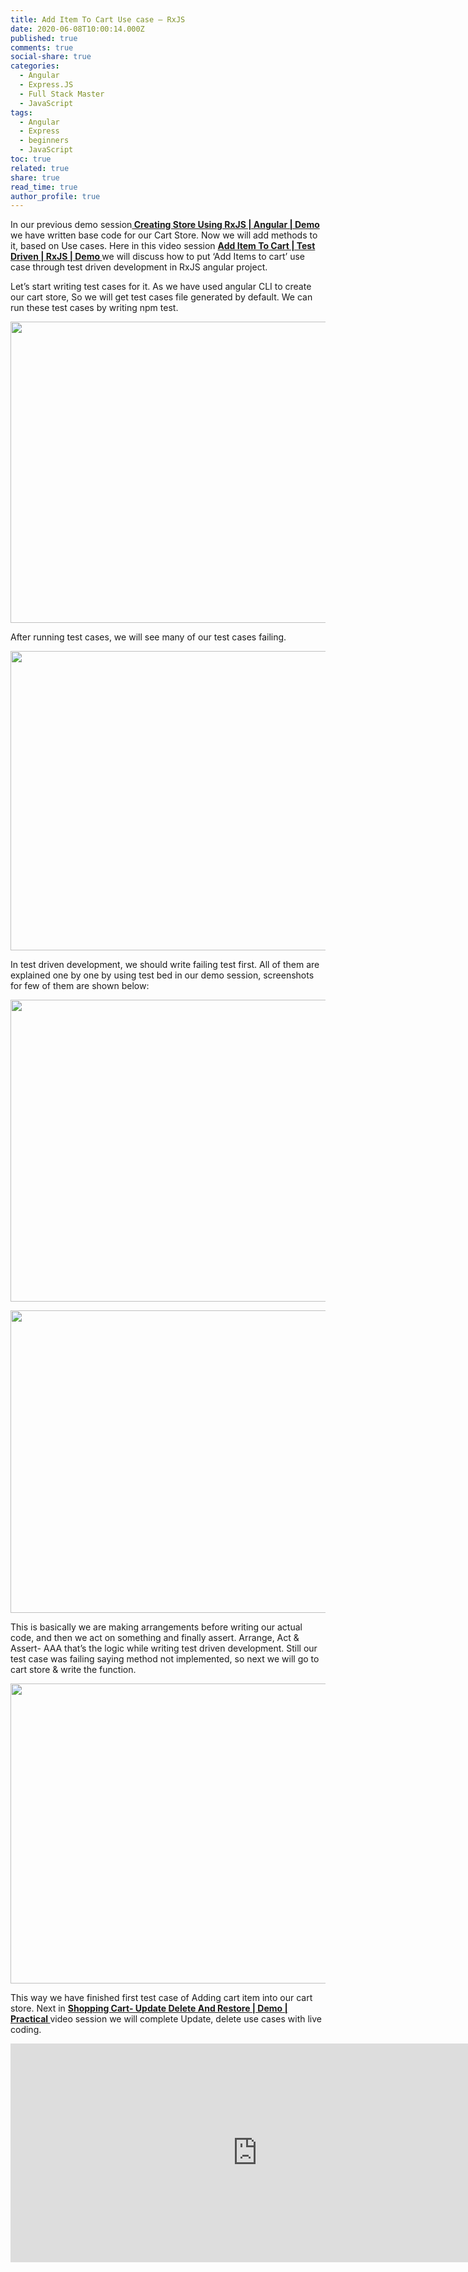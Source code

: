 ```yaml
---
title: Add Item To Cart Use case – RxJS
date: 2020-06-08T10:00:14.000Z
published: true
comments: true
social-share: true
categories:
  - Angular
  - Express.JS
  - Full Stack Master
  - JavaScript
tags:
  - Angular
  - Express
  - beginners
  - JavaScript
toc: true
related: true
share: true
read_time: true
author_profile: true
---
```


<p>In our previous demo session<a href="https://www.youtube.com/watch?v=mzBa4zJIzRc&amp;list=PLZed_adPqIJrl9pwlERGhU-RCNOtKqvyD&amp;index=74&amp;t=0s" target="_blank" rel="noopener noreferrer"><strong> Creating Store Using RxJS | Angular | Demo</strong></a> we have written base code for our Cart Store. Now we will add methods to it, based on Use cases. Here in this video session <a href="https://www.youtube.com/watch?v=wYwY3yxsWuM&amp;list=PLZed_adPqIJrl9pwlERGhU-RCNOtKqvyD&amp;index=74" target="_blank" rel="noopener noreferrer"><strong>Add Item To Cart | Test Driven | RxJS | Demo </strong></a>we will discuss how to put ‘Add Items to cart’ use case through test driven development in RxJS angular project.</p>
<p>Let’s start writing test cases for it. As we have used angular CLI to create our cart store, So we will get test cases file generated by default. We can run these test cases by writing npm test.</p>
<p><img class="alignnone size-full wp-image-3364" src="{{ site.baseurl }}/assets/2020/06/AI.1.png" alt="" width="857" height="482" /></p>
<p>After running test cases, we will see many of our test cases failing.</p>
<p><img class="alignnone size-full wp-image-3363" src="{{ site.baseurl }}/assets/2020/06/AI.2.png" alt="" width="854" height="479" /></p>
<p>In test driven development, we should write failing test first. All of them are explained one by one by using test bed in our demo session, screenshots for few of them are shown below:</p>
<p><img class="alignnone size-full wp-image-3362" src="{{ site.baseurl }}/assets/2020/06/AI.3.png" alt="" width="854" height="483" /></p>
<p><img class="alignnone size-full wp-image-3366" src="{{ site.baseurl }}/assets/2020/06/AI.3.1.png" alt="" width="853" height="484" /></p>
<p>This is basically we are making arrangements before writing our actual code, and then we act on something and finally assert. Arrange, Act &amp; Assert- AAA that’s the logic while writing test driven development. Still our test case was failing saying method not implemented, so next we will go to cart store &amp; write the function.</p>
<p><img class="alignnone size-full wp-image-3361" src="{{ site.baseurl }}/assets/2020/06/AI.4.png" alt="" width="853" height="480" /></p>
<p>This way we have finished first test case of Adding cart item into our cart store. Next in <a href="https://www.youtube.com/watch?v=yoIoBLZ8gpU&amp;list=PLZed_adPqIJrl9pwlERGhU-RCNOtKqvyD&amp;index=75" target="_blank" rel="noopener noreferrer"><strong>Shopping Cart- Update Delete And Restore | Demo | Practical </strong></a>video session we will complete Update, delete use cases with live coding.</p>
<p><iframe src="https://www.youtube.com/embed/wYwY3yxsWuM" width="790" height="350" frameborder="0" allowfullscreen="allowfullscreen"></iframe></p>
